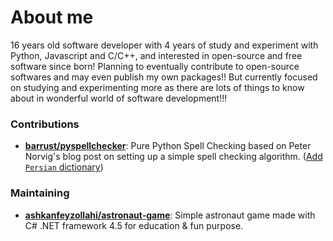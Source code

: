 # About me

16 years old software developer with 4 years of study and experiment with Python, Javascript and C/C++, and interested in open-source and free software since born! Planning to eventually contribute to open-source softwares and may even publish my own packages!! But currently focused on studying and experimenting more as there are lots of things to know about in wonderful world of software development!!!

### Contributions

- [**barrust/pyspellchecker**](https://github.com/barrust/pyspellchecker): Pure Python Spell Checking based on Peter Norvig's blog post on setting up a simple spell checking algorithm. ([Add `Persian` dictionary](https://github.com/barrust/pyspellchecker/pull/181))

### Maintaining

- [**ashkanfeyzollahi/astronaut-game**](https://github.com/ashkanfeyzollahi/astronaut-game): Simple astronaut game made with C# .NET framework 4.5 for education & fun purpose.
